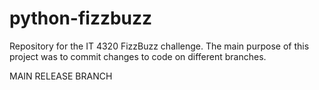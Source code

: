 # python-fizzbuzz

Repository for the IT 4320 FizzBuzz challenge. The main purpose of this project was to commit changes to code on different branches.

MAIN RELEASE BRANCH

